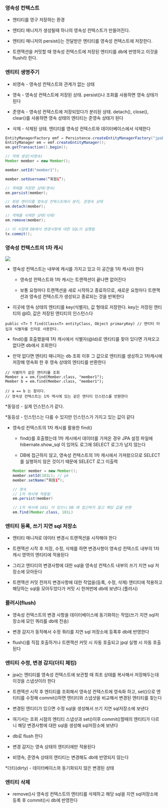 ### 영속성 컨텍스트

* 엔티티를 영구 저장하는 환경

* 엔티티 매니저가 생성될때 하나의 영속성 컨텍스트가 만들어진다.

* 엔티티 매니저의 persist()는 전달받은 엔티티를 영속성 컨텍스트에 저장한다.

* 트랜잭션을 커밋할 때 영속성 컨텍스트에 저장된 엔티티를 db에 반영하고 이것을 flush라 한다.

### 엔티티 생명주기

* 비영속 - 영속성 컨텍스트와 관계가 없는 상태

* 영속 - 영속성 컨텍스트에 저장된 상태. persist()나 조회를 사용하면 영속 상태가 된다

* 준영속 - 영속성 컨텍스트에 저장되었다가 분리된 상태. detach(), close(), clear()를 사용하면 영속 상태의 엔티티는 준영속 상태가 된다

* 삭제 - 삭제된 상태. 엔티티를 영속성 컨텍스트와 데이터베이스에서 삭제한다

```java
EntityManagerFactory emf = Persistence.createEntityManagerFactory("jpabook")
EntityManager em = emf.createEntityManager();
em.getTransaction().begin();

// 객체 생성(비영속)
Member member = new Member();

member.setId("member1");

member.setUsername(“회원1”);

// 객체를 저장한 상태(영속)
em.persist(member);

// 회원 엔티티를 영속성 컨텍스트에서 분리, 준영속 상태
em.detach(member);

// 객체를 삭제한 상태(삭제)
em.remove(member);

// 이 시점에 DB에서 변경사항에 대한 SQL이 실행됨  
tx.commit();
```

### 영속성 컨텍스트의 1차 캐시

<img src="https://github.com/pansakr/TIL/assets/118809108/8f1d3b9d-b073-4899-bc82-dc8bd8a20a63">

* 영속성 컨텍스트는 내부에 캐시를 가지고 있고 이 공간을 1차 캐시라 한다

  - 영속성 컨텍스트와 1차 캐시는 트랜잭션이 끝나면 없어진다
 
  - 보통 요청마다 트랜잭션을 새로 시작하고 종료하므로, 새로운 요청마다 트랜잭션과 영속성 컨텍스트가 생성되고 종료되는 것을 반복한다 

* 이곳에 영속 상태의 엔티티를 key(식별자), 값 형태로 저장한다. key는 저장된 엔티티의 @ID, 값은 저장된 엔티티의 인스턴스다

```
public <T> T find(Class<T> entityClass, Object primaryKey) // 엔티티 타입과 식별자를 인자로 사용한다.
```

* find()를 호출했을때 1차 캐시에서 식별자(@Id)로 엔티티를 찾아 있다면 가져오고 없다면 db에서 조회한다

* 만약 없다면 엔티티 매니저는 db 조회 이후 그 값으로 엔티티를 생성하고 1차캐시에 저장해 영속화 한 후 영속 상태의 엔티티를 반환한다 

```
// 식별자가 같은 엔티티를 조회
Member a = em.find(Member.class, "member1");
Member b = em.find(Member.class, "member1");

// a == b 는 참이다.
// 영속성 컨텍스트는 1차 캐시에 있는 같은 엔티티 인스턴스를 반환한다
```

*동일성 - 실제 인스턴스가 같다.

*동등성 - 인스턴스는 다를 수 있지만 인스턴스가 가지고 있는 값이 같다

* 영속성 컨텍스트의 1차 캐시를 활용한 find()

  - find()를 호출했는데 1차 캐시에서 데이터를 가져온 경우 JPA 설정 파일에 hibernate.show_sql 이 있어도 로그에 SELECT 로그가 남지 않는다
 
  - DB에 접근하지 않고, 영속성 컨텍스트의 1차 캐시에서 가져왔으므로 SELECT를 실행하지 않은 것이기 때문에 SELECT 로그 미출력

  ```java
  Member member = new Member();
  member.setId(101L); // pk
  member.setName(“회원1”);

  // 영속
  // 1차 캐시에 적용됨
  em.persist(member)

  // 1차 캐시에 101L 이 있으니 DB 에 접근하지 않고 해당 값을 반환 
  em.find(Member.class, 101L)
  ```

### 엔티티 등록, 쓰기 지연 sql 저장소

* 엔티티 매니저로 데이터 변경시 트랜잭션을 시작해야 한다

* 트랜잭션 시작 후 저장, 수정, 삭제를 하면 변경사항이 영속성 컨텍스트 내부의 1차캐시 영역의 엔티티에 적용된다

* 그리고 엔티티의 변경사항에 대한 sql을 영속성 컨텍스트 내부의 쓰기 지연 sql 저장소에 모아둔다

* 트랜잭션 커밋 전까지 변경사항에 대한 작업을(등록, 수정, 삭제) 엔티티에 적용하고 해당하는 sql을 모아두었다가 커밋 시 한꺼번에 db에 보낸다.(플러시)

### 플러시(flush)

* 영속성 컨텍스트의 변경 사항을 데이터베이스에 동기화하는 작업(쓰기 지연 sql저장소에 모인 쿼리를 db에 전송)

* 변경 감지가 동작해서 수정 쿼리를 지연 sql 저장소에 등록후 db에 반영한다

* flush()를 직접 호출하거나 트랜잭션 커밋 시 자동 호출되고 jpql 실행 시 자동 호출된다

### 엔티티 수정, 변경 감지(더티 체킹)

* jpa는 엔티티를 영속성 컨텍스트에 보관할 때 최초 상태를 복사해서 저장해두는데 이것을 스냅샷이라 한다

* 트랜잭션 시작 후 엔티티를 조회해서 영속성 컨텍스트에 영속화 하고, set()으로 엔티티를 수정해 commit()하면 엔티티와 스냅샷을 비교해서 변경된 엔티티를 찾는다

* 변경된 엔티티가 있으면 수정 sql을 생성해서 쓰기 지연 sql저장소에 보낸다

* 여기서는 조회 시점의 엔티티 스냅샷과 set()이후 commit()할때의 엔티티가 다르니 해당 변경사항에 대한 sql을 생성해 sql저장소에 보낸다

* db로 flush 한다

* 변경 감지는 영속 상태의 엔티티에만 적용된다

* 비영속, 준영속 상태의 엔티티는 변경해도 db에 반영되지 않는다

*더티(dirty) - 데이터베이스와 동기화되지 않은 변경된 상태

### 엔티티 삭제

* remove()시 영속성 컨텍스트의 엔티티를 삭제하고 해당 sql을 지연 sql저장소에 등록 후 commit()시 db에 반영한다
